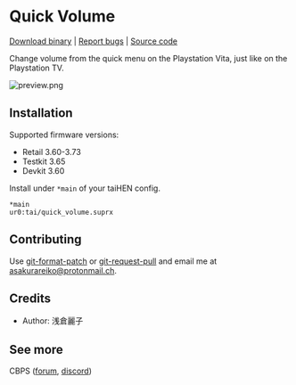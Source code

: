# Quick Volume

[Download binary](https://forum.devchroma.nl/index.php/topic,66.0.html) | [Report bugs](https://github.com/cuevavirus/quickvolume/issues) | [Source code](https://git.shotatoshounenwachigau.moe/vita/quickvolume/)

Change volume from the quick menu on the Playstation Vita, just like on the Playstation TV.

![preview.png](https://git.shotatoshounenwachigau.moe/vita/quickvolume/plain/preview.png?h=assets)

## Installation

Supported firmware versions:

- Retail 3.60-3.73
- Testkit 3.65
- Devkit 3.60

Install under `*main` of your taiHEN config.

```
*main
ur0:tai/quick_volume.suprx
```

## Contributing

Use [git-format-patch](https://www.git-scm.com/docs/git-format-patch) or [git-request-pull](https://www.git-scm.com/docs/git-request-pull) and email me at <asakurareiko@protonmail.ch>.

## Credits

- Author: 浅倉麗子

## See more

CBPS ([forum](https://forum.devchroma.nl/index.php), [discord](https://discordapp.com/invite/2ccAkg3))
